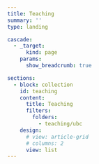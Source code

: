 ```yaml
---
title: Teaching
summary: ''
type: landing

cascade:
  - _target:
      kind: page
    params:
      show_breadcrumb: true

sections:
  - block: collection
    id: teaching
    content:
      title: Teaching
      filters:
        folders:
          - teaching/ubc
    design:
      # view: article-grid
      # columns: 2
      view: list
---
```

